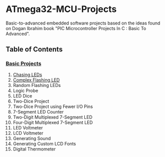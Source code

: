 # ATmega32-MCU-Projects
Basic-to-advanced embedded software projects based on the ideas found on Dogan Ibrahim book "PIC Microcontroller Projects In C : Basic To Advanced".

## Table of Contents
### <a href="Basic Projects">Basic Projects</a>
1. <a href="Basic Projects/Chasing LEDs">Chasing LEDs</a>
2. <a href="Basic Projects/Complex Flashing LED">Complex Flashing LED</a>
3. Random Flashing LEDs
4. Logic Probe
5. LED Dice
6. Two-Dice Project
7. Two-Dice Project using Fewer I/O Pins
8. 7-Segment LED Counter
9. Two-Digit Multiplexed 7-Segment LED
10. Four-Digit Multiplexed 7-Segment LED
11. LED Voltmeter
12. LCD Voltmeter
13. Generating Sound
14. Generating Custom LCD Fonts
15. Digital Thermometer
